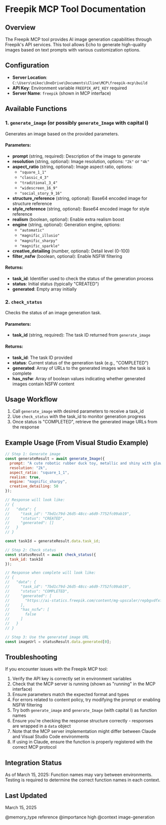 # Freepik MCP Tool Documentation

## Overview
The Freepik MCP tool provides AI image generation capabilities through Freepik's API services. This tool allows Echo to generate high-quality images based on text prompts with various customization options.

## Configuration
- **Server Location**: `C:\Users\mikec\OneDrive\Documents\Cline\MCP\freepik-mcp\build`
- **API Key**: Environment variable `FREEPIK_API_KEY` required
- **Server Name**: `freepik` (shown in MCP interface)

## Available Functions

### 1. `generate_image` (or possibly `generate_Image` with capital I)

Generates an image based on the provided parameters.

#### Parameters:
- **prompt** (string, required): Description of the image to generate
- **resolution** (string, optional): Image resolution, options: `"2k"` or `"4k"`
- **aspect_ratio** (string, optional): Image aspect ratio, options:
  - `"square_1_1"`
  - `"classic_4_3"`
  - `"traditional_3_4"`
  - `"widescreen_16_9"`
  - `"social_story_9_16"`
- **structure_reference** (string, optional): Base64 encoded image for structure reference
- **style_reference** (string, optional): Base64 encoded image for style reference
- **realism** (boolean, optional): Enable extra realism boost
- **engine** (string, optional): Generation engine, options:
  - `"automatic"`
  - `"magnific_illusio"`
  - `"magnific_sharpy"`
  - `"magnific_sparkle"`
- **creative_detailing** (number, optional): Detail level (0-100)
- **filter_nsfw** (boolean, optional): Enable NSFW filtering

#### Returns:
- **task_id**: Identifier used to check the status of the generation process
- **status**: Initial status (typically "CREATED")
- **generated**: Empty array initially

### 2. `check_status`

Checks the status of an image generation task.

#### Parameters:
- **task_id** (string, required): The task ID returned from `generate_image`

#### Returns:
- **task_id**: The task ID provided
- **status**: Current status of the generation task (e.g., "COMPLETED")
- **generated**: Array of URLs to the generated images when the task is complete
- **has_nsfw**: Array of boolean values indicating whether generated images contain NSFW content

## Usage Workflow

1. Call `generate_image` with desired parameters to receive a task_id
2. Use `check_status` with the task_id to monitor generation progress
3. Once status is "COMPLETED", retrieve the generated image URLs from the response

## Example Usage (From Visual Studio Example)

```javascript
// Step 1: Generate image
const generateResult = await generate_Image({
  prompt: "A cute robotic rubber duck toy, metallic and shiny with glowing blue eyes, sitting in a playful pose",
  resolution: "2k",
  aspect_ratio: "square_1_1",
  realism: true,
  engine: "magnific_sharpy",
  creative_detailing: 50
});

// Response will look like:
// {
//   "data": {
//     "task_id": "7bd1c79d-26d5-48cc-a6d9-7752fc09ab19",
//     "status": "CREATED",
//     "generated": []
//   }
// }

const taskId = generateResult.data.task_id;

// Step 2: Check status
const statusResult = await check_status({
  task_id: taskId
});

// Response when complete will look like:
// {
//   "data": {
//     "task_id": "7bd1c79d-26d5-48cc-a6d9-7752fc09ab19",
//     "status": "COMPLETED",
//     "generated": [
//       "https://ai-statics.freepik.com/content/mg-upscaler/repbgvdfxfh4ddbret4saw5aqu/output.png?token=exp=1742153793~hmac=9112955719cd4f0b80defee30e5a3b4c"
//     ],
//     "has_nsfw": [
//       false
//     ]
//   }
// }

// Step 3: Use the generated image URL
const imageUrl = statusResult.data.generated[0];
```

## Troubleshooting

If you encounter issues with the Freepik MCP tool:

1. Verify the API key is correctly set in environment variables
2. Check that the MCP server is running (shown as "running" in the MCP interface)
3. Ensure parameters match the expected format and types
4. For errors related to content policy, try modifying the prompt or enabling NSFW filtering
5. Try both `generate_image` and `generate_Image` (with capital I) as function names
6. Ensure you're checking the response structure correctly - responses are wrapped in a `data` object
7. Note that the MCP server implementation might differ between Claude and Visual Studio Code environments
8. If using in Claude, ensure the function is properly registered with the correct MCP protocol

## Integration Status
As of March 15, 2025: Function names may vary between environments. Testing is required to determine the correct function names in each context.

## Last Updated
March 15, 2025

@memory_type reference
@importance high
@context image-generation